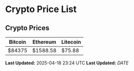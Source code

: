 # Crypto Price List

## Crypto Prices
| Bitcoin | Ethereum | Litecoin |
| ------- | -------- | -------- |
| $84375 | $1588.58 | $75.88 |
**Last Updated:** 2025-04-18 23:24 UTC
**Last Updated:** $DATE$

